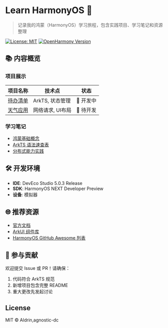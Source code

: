 # Learn HarmonyOS 🚀

> 记录我的鸿蒙（HarmonyOS）学习旅程，包含实践项目、学习笔记和资源整理

[![License: MIT](https://img.shields.io/badge/License-MIT-blue.svg)](LICENSE)
[![OpenHarmony Version](https://img.shields.io/badge/OpenHarmony-4.0-blue)](https://gitee.com/openharmony)

## 📚 内容概览

### 项目展示

| 项目名称                        | 技术点           | 状态     |
| ------------------------------- | ---------------- | -------- |
| [待办清单](Projects/TodoList)   | ArkTS, 状态管理  | 🚧 开发中 |
| [天气应用](Projects/WeatherApp) | 网络请求, UI布局 | 🧪 待开发 |

### 学习笔记

- [鸿蒙基础概念](Notes/Basics.md)
- [ArkTS 语法速查表](Notes/ArkTS-Cheatsheet.md)
- [分布式能力实践](Notes/Distributed-Skills.md)

## 🛠 开发环境

- **IDE**: DevEco Studio 5.0.3 Release
- **SDK**: HarmonyOS NEXT Developer Preview
- **设备**: 模拟器

## 🌐 推荐资源

- [官方文档](https://developer.huawei.com/consumer/cn/doc/)
- [ArkUI 组件库](https://developer.huawei.com/consumer/cn/doc/harmonyos-guides/arkui-overview-V5)
- [HarmonyOS GitHub Awesome 列表](https://github.com/awesome-harmonyos)

## 🤝 参与贡献

欢迎提交 Issue 或 PR！请确保：

1. 代码符合 ArkTS 规范
2. 新增项目包含完整 README
3. 重大更改先发起讨论

## License

MIT © Aldrin,agnostic-dc